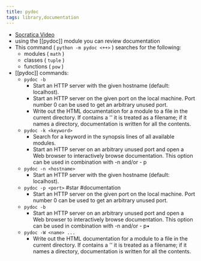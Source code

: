 ```yaml
---
title: pydoc
tags: library,documentation
---
```


- [Socratica Video](https://www.youtube.com/watch?v=URBSvqib0xw&ab_channel=Socratica)
- using the [[pydoc]] module you can review documentation
- This command ( `python -m pydoc <++>` ) searches for the following:
	- modules ( `math` )
	- classes ( `tuple` )
	- functions ( `pow` )
- [[pydoc]] commands:
	- `pydoc -b`
		- Start an HTTP server with the given hostname (default: localhost).
		- Start an HTTP server on the given port on the local machine. Port number 0 can be used to get an arbitrary unused port.
		- Write out the HTML documentation for a module to a file in the current directory. If <name> contains a '' it is treated as a filename; if it names a directory, documentation is written for all the contents.
	- `pydoc -k <keyword>`
		- Search for a keyword in the synopsis lines of all available modules.
		- Start an HTTP server on an arbitrary unused port and open a Web browser to interactively browse documentation. This option can be used in combination with -n and/or - p
	- `pydoc -n <hostname>`
		- Start an HTTP server with the given hostname (default: localhost).
	- `pydoc -p <port>` #star #documentation
		- Start an HTTP server on the given port on the local machine. Port number 0 can be used to get an arbitrary unused port.
	- `pydoc -b`
		- Start an HTTP server on an arbitrary unused port and open a Web browser to interactively browse documentation. This option can be used in combination with -n and/or - p•
	- `pydoc -W <name> ...`
		- Write out the HTML documentation for a module to a file in the current directory. If <name> contains a '' it is treated as a filename; if it names a directory, documentation is written for all the contents.